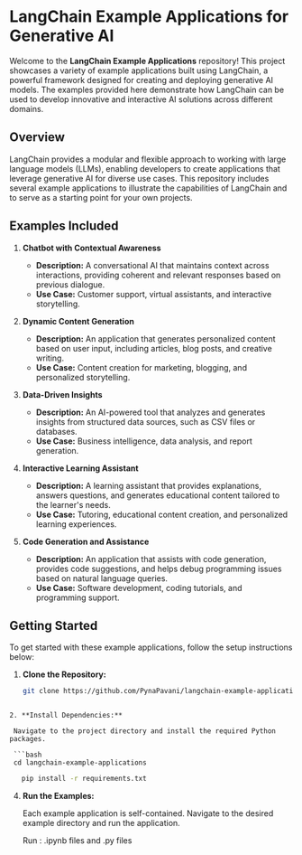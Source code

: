 # LangChain Example Applications for Generative AI

Welcome to the **LangChain Example Applications** repository! This project showcases a variety of example applications built using LangChain, a powerful framework designed for creating and deploying generative AI models. The examples provided here demonstrate how LangChain can be used to develop innovative and interactive AI solutions across different domains.

## Overview

LangChain provides a modular and flexible approach to working with large language models (LLMs), enabling developers to create applications that leverage generative AI for diverse use cases. This repository includes several example applications to illustrate the capabilities of LangChain and to serve as a starting point for your own projects.

## Examples Included

1. **Chatbot with Contextual Awareness**
   - **Description:** A conversational AI that maintains context across interactions, providing coherent and relevant responses based on previous dialogue.
   - **Use Case:** Customer support, virtual assistants, and interactive storytelling.

2. **Dynamic Content Generation**
   - **Description:** An application that generates personalized content based on user input, including articles, blog posts, and creative writing.
   - **Use Case:** Content creation for marketing, blogging, and personalized storytelling.

3. **Data-Driven Insights**
   - **Description:** An AI-powered tool that analyzes and generates insights from structured data sources, such as CSV files or databases.
   - **Use Case:** Business intelligence, data analysis, and report generation.

4. **Interactive Learning Assistant**
   - **Description:** A learning assistant that provides explanations, answers questions, and generates educational content tailored to the learner's needs.
   - **Use Case:** Tutoring, educational content creation, and personalized learning experiences.

5. **Code Generation and Assistance**
   - **Description:** An application that assists with code generation, provides code suggestions, and helps debug programming issues based on natural language queries.
   - **Use Case:** Software development, coding tutorials, and programming support.

## Getting Started

To get started with these example applications, follow the setup instructions below:

1. **Clone the Repository:**
   ```bash
   git clone https://github.com/PynaPavani/langchain-example-applications.git
  ```

2. **Install Dependencies:**
   
   Navigate to the project directory and install the required Python packages.

   ```bash
   cd langchain-example-applications
   ```
```bash
   pip install -r requirements.txt
  ```

4. **Run the Examples:**
   
   Each example application is self-contained. Navigate to the desired example directory and run the application.
  
    Run : .ipynb files and .py files 
   
